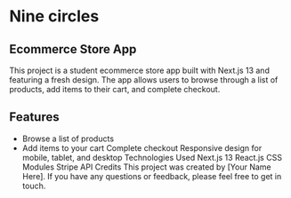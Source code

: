 # Nine circles
## Ecommerce Store App
This project is a student ecommerce store app built with Next.js 13 and featuring a fresh design. The app allows users to browse through a list of products, add items to their cart, and complete checkout.

## Features
* Browse a list of products
* Add items to your cart
Complete checkout
Responsive design for mobile, tablet, and desktop
Technologies Used
Next.js 13
React.js
CSS Modules
Stripe API
Credits
This project was created by [Your Name Here]. If you have any questions or feedback, please feel free to get in touch.
